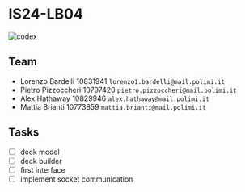 # IS24-LB04
![codex](src/main/resources/CODEX_wallpaper_1080.jpg)
## Team
- Lorenzo Bardelli 10831941 `lorenzo1.bardelli@mail.polimi.it`
- Pietro Pizzoccheri 10797420 `pietro.pizzoccheri@mail.polimi.it`
- Alex Hathaway 10829946 `alex.hathaway@mail.polimi.it`
- Mattia Brianti 10773859 `mattia.brianti@mail.polimi.it`

## Tasks
- [ ] deck model
- [ ] deck builder
- [ ] first interface
- [ ] implement socket communication
